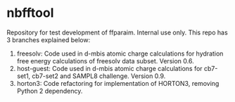 # nbfftool

Repository for test development of ffparaim. Internal use only.
This repo has 3 branches explained below:

1. freesolv: Code used in d-mbis atomic charge calculations for hydration free energy calculations of freesolv data subset. Version 0.6.
2. host-guest: Code used in d-mbis atomic charge calculations for cb7-set1, cb7-set2 and SAMPL8 challenge. Version 0.9.
3. horton3: Code refactoring for implementation of HORTON3, removing Python 2 dependency. 
